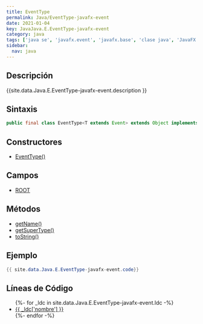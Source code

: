 ```yaml
---
title: EventType
permalink: Java/EventType-javafx-event
date: 2021-01-04
key: JavaJava.E.EventType-javafx-event
category: java
tags: ['java se', 'javafx.event', 'javafx.base', 'clase java', 'JavaFX 2.0']
sidebar: 
  nav: java
---
```


## Descripción
{{site.data.Java.E.EventType-javafx-event.description }}

## Sintaxis
~~~java
public final class EventType<T extends Event> extends Object implements Serializable
~~~

## Constructores
* [EventType()](/Java/EventType-javafx-event/EventType/)

## Campos
* [ROOT](/Java/EventType-javafx-event/ROOT)

## Métodos
* [getName()](/Java/EventType-javafx-event/getName)
* [getSuperType()](/Java/EventType-javafx-event/getSuperType)
* [toString()](/Java/EventType-javafx-event/toString)

## Ejemplo
~~~java
{{ site.data.Java.E.EventType-javafx-event.code}}
~~~

## Líneas de Código
<ul>
{%- for _ldc in site.data.Java.E.EventType-javafx-event.ldc -%}
   <li>
       <a href="{{_ldc['url'] }}">{{ _ldc['nombre'] }}</a>
   </li>
{%- endfor -%}
</ul>
